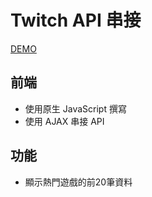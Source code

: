 # Twitch API 串接

 [DEMO](https://bryan9411.github.io/twitch-api/)

## 前端
 * 使用原生 JavaScript 撰寫
 * 使用 AJAX 串接 API
 
## 功能
 * 顯示熱門遊戲的前20筆資料
